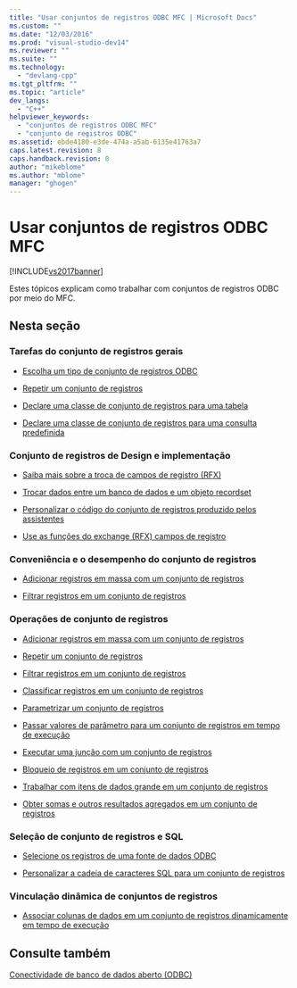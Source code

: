 ```yaml
---
title: "Usar conjuntos de registros ODBC MFC | Microsoft Docs"
ms.custom: ""
ms.date: "12/03/2016"
ms.prod: "visual-studio-dev14"
ms.reviewer: ""
ms.suite: ""
ms.technology: 
  - "devlang-cpp"
ms.tgt_pltfrm: ""
ms.topic: "article"
dev_langs: 
  - "C++"
helpviewer_keywords: 
  - "conjuntos de registros ODBC MFC"
  - "conjunto de registros ODBC"
ms.assetid: ebde4180-e3de-474a-a5ab-6135e41763a7
caps.latest.revision: 8
caps.handback.revision: 8
author: "mikeblome"
ms.author: "mblome"
manager: "ghogen"
---
```

# Usar conjuntos de registros ODBC MFC
[!INCLUDE[vs2017banner](../../assembler/inline/includes/vs2017banner.md)]

Estes tópicos explicam como trabalhar com conjuntos de registros ODBC por meio do MFC.  
  
## Nesta seção  
  
### Tarefas do conjunto de registros gerais  
  
-   [Escolha um tipo de conjunto de registros ODBC](../../data/odbc/recordset-odbc.md)  
  
-   [Repetir um conjunto de registros](../../data/odbc/recordset-requerying-a-recordset-odbc.md)  
  
-   [Declare uma classe de conjunto de registros para uma tabela](../../data/odbc/recordset-declaring-a-class-for-a-table-odbc.md)  
  
-   [Declare uma classe de conjunto de registros para uma consulta predefinida](../../data/odbc/recordset-declaring-a-class-for-a-predefined-query-odbc.md)  
  
### Conjunto de registros de Design e implementação  
  
-   [Saiba mais sobre a troca de campos de registro \(RFX\)](../../data/odbc/record-field-exchange-rfx.md)  
  
-   [Trocar dados entre um banco de dados e um objeto recordset](../../data/odbc/record-field-exchange-using-rfx.md)  
  
-   [Personalizar o código do conjunto de registros produzido pelos assistentes](../../data/odbc/record-field-exchange-working-with-the-wizard-code.md)  
  
-   [Use as funções do exchange \(RFX\) campos de registro](../../data/odbc/record-field-exchange-using-the-rfx-functions.md)  
  
### Conveniência e o desempenho do conjunto de registros  
  
-   [Adicionar registros em massa com um conjunto de registros](../../data/odbc/recordset-adding-records-in-bulk-odbc.md)  
  
-   [Filtrar registros em um conjunto de registros](../../data/odbc/recordset-filtering-records-odbc.md)  
  
### Operações de conjunto de registros  
  
-   [Adicionar registros em massa com um conjunto de registros](../../data/odbc/recordset-adding-records-in-bulk-odbc.md)  
  
-   [Repetir um conjunto de registros](../../data/odbc/recordset-requerying-a-recordset-odbc.md)  
  
-   [Filtrar registros em um conjunto de registros](../../data/odbc/recordset-filtering-records-odbc.md)  
  
-   [Classificar registros em um conjunto de registros](../../data/odbc/recordset-sorting-records-odbc.md)  
  
-   [Parametrizar um conjunto de registros](../../data/odbc/recordset-parameterizing-a-recordset-odbc.md)  
  
-   [Passar valores de parâmetro para um conjunto de registros em tempo de execução](../../data/odbc/recordset-parameterizing-a-recordset-odbc.md)  
  
-   [Executar uma junção com um conjunto de registros](../Topic/Recordset:%20Performing%20a%20Join%20\(ODBC\).md)  
  
-   [Bloqueio de registros em um conjunto de registros](../../data/odbc/recordset-locking-records-odbc.md)  
  
-   [Trabalhar com itens de dados grande em um conjunto de registros](../../data/odbc/recordset-working-with-large-data-items-odbc.md)  
  
-   [Obter somas e outros resultados agregados em um conjunto de registros](../../data/odbc/recordset-obtaining-sums-and-other-aggregate-results-odbc.md)  
  
### Seleção de conjunto de registros e SQL  
  
-   [Selecione os registros de uma fonte de dados ODBC](../Topic/Recordset:%20How%20Recordsets%20Select%20Records%20\(ODBC\).md)  
  
-   [Personalizar a cadeia de caracteres SQL para um conjunto de registros](../../data/odbc/sql-customizing-your-recordset’s-sql-statement-odbc.md)  
  
### Vinculação dinâmica de conjuntos de registros  
  
-   [Associar colunas de dados em um conjunto de registros dinamicamente em tempo de execução](../../data/odbc/recordset-dynamically-binding-data-columns-odbc.md)  
  
## Consulte também  
 [Conectividade de banco de dados aberto \(ODBC\)](../Topic/Open%20Database%20Connectivity%20\(ODBC\).md)